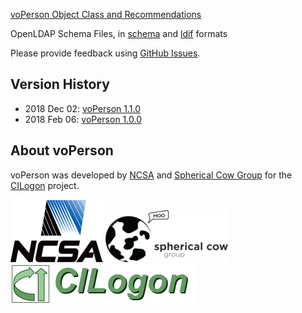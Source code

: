 [voPerson Object Class and Recommendations](https://github.com/voperson/voperson/blob/master/voPerson.md)

OpenLDAP Schema Files, in [schema](https://github.com/voperson/voperson/blob/master/schema/openldap/voperson.schema) and [ldif](https://github.com/voperson/voperson/blob/master/schema/openldap/voperson.ldif) formats

Please provide feedback using [GitHub Issues](https://github.com/voperson/voperson/issues).

## Version History

* 2018 Dec 02: [voPerson 1.1.0](https://github.com/voperson/voperson/tree/1.1.0)
* 2018 Feb 06: [voPerson 1.0.0](https://github.com/voperson/voperson/tree/1.0.0)

## About voPerson

voPerson was developed by [NCSA](http://www.ncsa.illinois.edu/) and [Spherical Cow Group](http://sphericalcowgroup.com/) for the [CILogon](http://www.cilogon.org/) project.

![NCSA](logos/ncsa-logo.png) ![Spherical Cow Group](logos/scg-logo.png) ![CILogon](logos/cilogon-logo.png)
